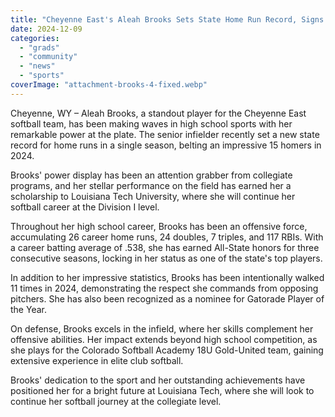 ```yaml
---
title: "Cheyenne East's Aleah Brooks Sets State Home Run Record, Signs with Louisiana Tech"
date: 2024-12-09
categories: 
  - "grads"
  - "community"
  - "news"
  - "sports"
coverImage: "attachment-brooks-4-fixed.webp"
---
```


Cheyenne, WY – Aleah Brooks, a standout player for the Cheyenne East softball team, has been making waves in high school sports with her remarkable power at the plate. The senior infielder recently set a new state record for home runs in a single season, belting an impressive 15 homers in 2024.

Brooks' power display has been an attention grabber from collegiate programs, and her stellar performance on the field has earned her a scholarship to Louisiana Tech University, where she will continue her softball career at the Division I level.

Throughout her high school career, Brooks has been an offensive force, accumulating 26 career home runs, 24 doubles, 7 triples, and 117 RBIs. With a career batting average of .538, she has earned All-State honors for three consecutive seasons, locking in her status as one of the state's top players.

In addition to her impressive statistics, Brooks has been intentionally walked 11 times in 2024, demonstrating the respect she commands from opposing pitchers. She has also been recognized as a nominee for Gatorade Player of the Year.

On defense, Brooks excels in the infield, where her skills complement her offensive abilities. Her impact extends beyond high school competition, as she plays for the Colorado Softball Academy 18U Gold-United team, gaining extensive experience in elite club softball.

Brooks' dedication to the sport and her outstanding achievements have positioned her for a bright future at Louisiana Tech, where she will look to continue her softball journey at the collegiate level.
